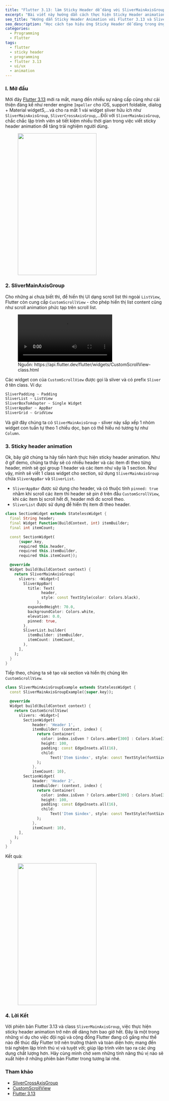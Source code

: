 ```yaml
---
title: "Flutter 3.13: làm Sticky Header dễ dàng với SliverMainAxisGroup"
excerpt: "Bài viết này hướng dẫn cách thực hiện Sticky Header animation bằng cách sử dụng SliverMainAxisGroup"
seo_title: "Hướng dẫn Sticky Header Animation với Flutter 3.13 và SliverMainAxisGroup"
seo_description: "Học cách tạo hiệu ứng Sticky Header dễ dàng trong ứng dụng Flutter bằng cách sử dụng SliverMainAxisGroup. Thúc đẩy trải nghiệm người dùng và tạo giao diện người dùng tốt hơn với Flutter 3.13."
categories:
  - Programming
  - Flutter
tags:
  - flutter
  - sticky header
  - programming
  - flutter 3.13
  - ui/ux
  - animation
---
```


### I. Mở đầu

Mới đây [Flutter 3.13](https://medium.com/flutter/whats-new-in-flutter-3-13-479d9b11df4d) mới ra mắt, mang đến nhiều sự nâng cấp cũng như cải thiện đáng kể như render engine `Impeller` cho iOS, support foldable, dialog + Material widgetS,...và cho ra mắt 1 vài widget sliver hữu ích như `SliverMainAxisGroup`, `SliverCrossAxisGroup`,...Đối với `SliverMainAxisGroup`, chắc chắc lập trình viên sẽ tiết kiệm nhiều thời gian trong việc viết sticky header animation để tăng trải nghiệm người dùng.

<figure>
  <img src="{{ site.url }}{{ site.baseurl }}\assets\gifs\2023-08-27-group-main-axis-sliver.gif" style="width:250px;height:450px;">
</figure>

### 2. SliverMainAxisGroup

Cho những ai chưa biết thì, để hiển thị UI dạng scroll list thì ngoài `ListView`, Flutter còn cung cấp `CustomScrollView` - cho phép hiển thị list content cũng như scroll animation phức tạp trên scroll list.

<figure>
  <video autoplay loop>
    <source src="https://flutter.github.io/assets-for-api-docs/assets/widgets/custom_scroll_view.mp4" type="video/mp4" />
  </video>
  <figcaption>Nguồn: https://api.flutter.dev/flutter/widgets/CustomScrollView-class.html</figcaption>
</figure>

Các widget con của `CustomScrollView` được gọi là sliver và có prefix `Sliver` ở tên class. Ví dụ:

```dart
SliverPadding ~ Padding
SliverList ~ ListView
SliverBoxToAdapter ~ Single Widget
SliverAppBar ~ AppBar
SliverGrid ~ GridView
```

Và giờ đây chúng ta có `SliverMainAxisGroup` - sliver này sắp xếp 1 nhóm widget con tuần tự theo 1 chiều dọc, bạn có thể hiểu nó tương tự như `Column`.

### 3. Sticky header animation

Ok, bây giờ chúng ta hãy tiến hành thực hiện sticky header animation. Như ở gif demo, chúng
ta thấy sẽ có nhiều header và các item đi theo từng header, mình sẽ gọi group 1 header và các item như vậy là 1 section. Như vậy, mình sẽ viết 1 class widget cho section, sử dụng `SliverMainAxisGroup` chứa `SliverAppBar` và `SliverList`.

- `SliverAppBar` được sử dụng cho header, và có thuộc tính `pinned: true` nhằm khi scroll các item thì header sẽ pin ở trên đầu `CustomScrollView`, khi các item bị scroll hết đi, header mới đc scroll theo.
- `SliverList` được sử dụng để hiển thị item đi theo header.

```dart
class SectionWidget extends StatelessWidget {
  final String header;
  final Widget Function(BuildContext, int) itemBuilder;
  final int itemCount;

  const SectionWidget(
      {super.key,
      required this.header,
      required this.itemBuilder,
      required this.itemCount});

  @override
  Widget build(BuildContext context) {
    return SliverMainAxisGroup(
      slivers: <Widget>[
        SliverAppBar(
          title: Text(
                header,
                style: const TextStyle(color: Colors.black),
              ),
          expandedHeight: 70.0,
          backgroundColor: Colors.white,
          elevation: 0.0,
          pinned: true,
        ),
        SliverList.builder(
          itemBuilder: itemBuilder,
          itemCount: itemCount,
        ),
      ],
    );
  }
}
```

Tiếp theo, chúng ta sẽ tạo vài section và hiển thị chúng lên `CustomScrollView`.

```dart
class SliverMainAxisGroupExample extends StatelessWidget {
  const SliverMainAxisGroupExample({super.key});

  @override
  Widget build(BuildContext context) {
    return CustomScrollView(
      slivers: <Widget>[
        SectionWidget(
            header: 'Header 1',
            itemBuilder: (context, index) {
              return Container(
                color: index.isEven ? Colors.amber[300] : Colors.blue[300],
                height: 100,
                padding: const EdgeInsets.all(16),
                child:
                    Text('Item $index', style: const TextStyle(fontSize: 20)),
              );
            },
            itemCount: 10),
        SectionWidget(
            header: 'Header 2',
            itemBuilder: (context, index) {
              return Container(
                color: index.isEven ? Colors.amber[300] : Colors.blue[300],
                height: 100,
                padding: const EdgeInsets.all(16),
                child:
                    Text('Item $index', style: const TextStyle(fontSize: 20)),
              );
            },
            itemCount: 10),
      ],
    );
  }
}
```

Kết quả:

<figure>
  <img src="{{ site.url }}{{ site.baseurl }}\assets\gifs\2023-08-27-group-main-axis-sliver.gif" style="width:250px;height:450px;">
</figure>

### 4. Lời Kết
Với phiên bản Flutter 3.13 và class `SliverMainAxisGroup`, việc thực hiện sticky header animation trở nên dễ dàng hơn bao giờ hết. Đây là một trong những ví dụ cho việc đội ngũ và cộng đồng Flutter đang cố gắng như thế nào để thúc đẩy Flutter trở nên trưởng thành và toàn diện hơn; mang đến trải nghiệm lập trình thú vị và tuyệt vời; giúp lập trình viên tạo ra các ứng dụng chất lượng hơn. Hãy cùng mình chờ xem những tính năng thú vị nào sẽ xuất hiện ở những phiên bản Flutter trong tương lai nhé.


### Tham khảo

- [SliverCrossAxisGroup](https://master-api.flutter.dev/flutter/widgets/SliverMainAxisGroup-class.html)
- [CustomScrollView](https://api.flutter.dev/flutter/widgets/CustomScrollView-class.html)
- [Flutter 3.13](https://docs.flutter.dev/release/release-notes/release-notes-3.13.0)
